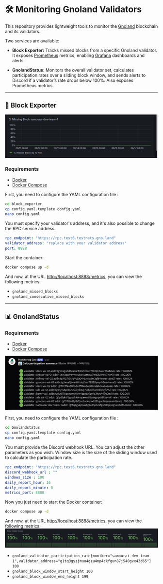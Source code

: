 # 🛠️ Monitoring Gnoland Validators

This repository provides lightweight tools to monitor the [Gnoland](https://gno.land) blockchain and its validators.

Two services are available:

- **Block Exporter:** Tracks missed blocks from a specific Gnoland validator. It exposes [Prometheus](https://prometheus.io/) metrics, enabling [Grafana](https://grafana.com/) dashboards and alerts.

- **GnolandStatus:** Monitors the overall validator set, calculates participation rates over a sliding block window, and sends alerts to Discord if a validator’s rate drops below 100%. Also exposes Prometheus metrics.

---

## 🚀 Block Exporter

![Dashboard principal](assets/Block_Exporter.png)

### Requirements

- [Docker](https://www.docker.com/)
- [Docker Compose](https://docs.docker.com/compose/)

First, you need to configure the YAML configuration file :

```bash
cd block_exporter
cp config.yaml.template config.yaml 
nano config.yaml
```

You must specify your validator's address, and it's also possible to change the RPC service address.

```yaml
rpc_endpoint: "https://rpc.test6.testnets.gno.land"
validator_address: "replace with your validator address"
port: 8888
```

Start the container:

```bash
docker compose up -d 
```

And now, at the URL <http://localhost:8888/metrics>, you can view the following metrics:

- `gnoland_missed_blocks`
- `gnoland_consecutive_missed_blocks`

---

## 📊 GnolandStatus

### Requirements

- [Docker](https://www.docker.com/)
- [Docker Compose](https://docs.docker.com/compose/)

![Discord alert dayli ](assets/discord_view.png)

First, you need to configure the YAML configuration file :

``` bash
cd Gnolandstatus 
cp config.yaml.template config.yaml 
nano config.yaml
```

You must provide the Discord webhook URL. You can adjust the other parameters as you wish.
Window size is the size of the sliding window used to calculate the participation rate.

```yaml
rpc_endpoint: "https://rpc.test6.testnets.gno.land"
discord_webhook_url : ""
windows_size : 100 
daily_report_hour: 16 
daily_report_minute: 0
metrics_port: 8888
```

Now you just need to start the Docker container:

```bash
docker compose up -d 
```

And now, at the URL <http://localhost:8888/metrics>, you can view the following metrics:
![Status of Validator](assets/status_of_validator.png)

- `gnoland_validator_participation_rate{moniker="samourai-dev-team-1",validator_address="g1tq3gyzjmuu4gzu4np4ckfgun87j540gvx43d65"} 100`
- `gnoland_block_window_start_height 100`
- `gnoland_block_window_end_height 199`
